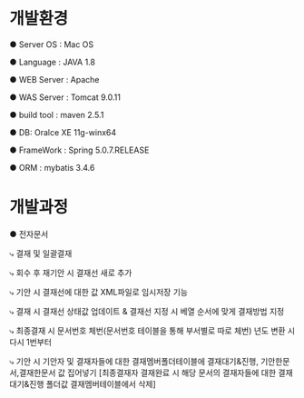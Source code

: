 # 개발환경
● Server OS : Mac OS

● Language : JAVA 1.8

● WEB Server : Apache 

● WAS Server : Tomcat 9.0.11

● build tool : maven 2.5.1

● DB: Oralce XE 11g-winx64

● FrameWork : Spring 5.0.7.RELEASE

● ORM : mybatis 3.4.6

# 개발과정
● 전자문서

⤷ 결재 및 일괄결재

⤷ 회수 후 재기안 시 결재선 새로 추가

⤷  기안 시 결재선에 대한 값 XML파일로 임시저장 기능

⤷ 결재 시 결재선 상태값 업데이트 & 결재선 지정 시 베열 순서에 맞게 결재방법 지정

⤷ 최종결재 시 문서번호 체번(문서번호 테이블을 통해 부서별로 따로 체번) 년도 변환 시 다시 1번부터

⤷ 기안 시 기안자 및 결재자들에 대한 결재멤버폴더테이블에 결재대기&진행, 기안한문서,결재한문서 값 집어넣기
[최종결재자 결재완료 시 해당 문서의 결재자들에 대한 결재대기&진행 폴더값 결재멤버테이블에서 삭제]

